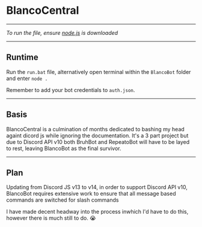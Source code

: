 # BlancoCentral

---

_To run the file, ensure [node.js](https://nodejs.org/en/download/releases/) is downloaded_

---

## Runtime

 Run the `run.bat` file, alternatively open terminal within the `BlancoBot` folder and enter `node .`

Remember to add your bot credentials to `auth.json`.

---

## Basis

BlancoCentral is a culmination of months dedicated to bashing my head againt dicord js while ignoring the documentation.
It's a 3 part project but due to Discord API v10 both BruhBot and RepeatoBot will have to be layed to rest, leaving BlancoBot as the final survivor.

---

## Plan

Updating from Discord JS v13 to v14, in order to support Discord API v10, BlancoBot requires extensive work to ensure that all message based commands are switched for slash commands

I have made decent headway into the process inwhich I'd have to do this, however there is much still to do. 😭
